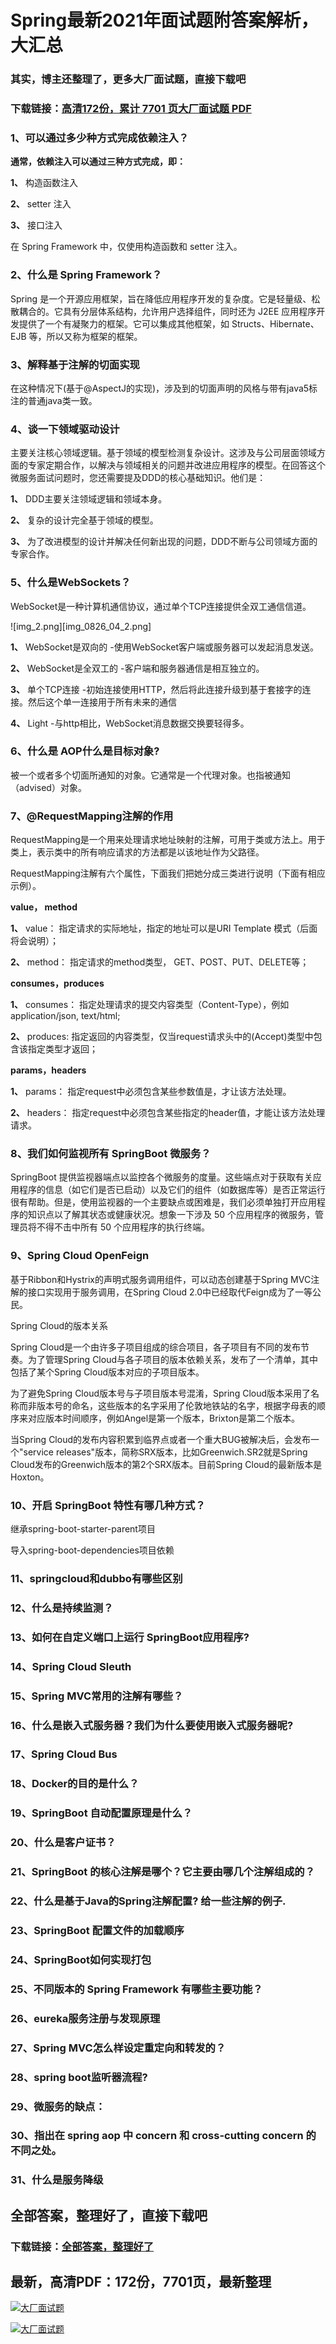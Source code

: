 # Spring最新2021年面试题附答案解析，大汇总

### 其实，博主还整理了，更多大厂面试题，直接下载吧

### 下载链接：[高清172份，累计 7701 页大厂面试题  PDF](https://github.com/souyunku/DevBooks/blob/master/docs/index.md)



### 1、可以通过多少种方式完成依赖注入？

**通常，依赖注入可以通过三种方式完成，即：**

**1、** 构造函数注入

**2、** setter 注入

**3、** 接口注入

在 Spring Framework 中，仅使用构造函数和 setter 注入。


### 2、什么是 Spring Framework？

Spring 是一个开源应用框架，旨在降低应用程序开发的复杂度。它是轻量级、松散耦合的。它具有分层体系结构，允许用户选择组件，同时还为 J2EE 应用程序开发提供了一个有凝聚力的框架。它可以集成其他框架，如 Structs、Hibernate、EJB 等，所以又称为框架的框架。


### 3、解释基于注解的切面实现

在这种情况下(基于@AspectJ的实现)，涉及到的切面声明的风格与带有java5标注的普通java类一致。


### 4、谈一下领域驱动设计

主要关注核心领域逻辑。基于领域的模型检测复杂设计。这涉及与公司层面领域方面的专家定期合作，以解决与领域相关的问题并改进应用程序的模型。在回答这个微服务面试问题时，您还需要提及DDD的核心基础知识。他们是：

**1、** DDD主要关注领域逻辑和领域本身。

**2、** 复杂的设计完全基于领域的模型。

**3、** 为了改进模型的设计并解决任何新出现的问题，DDD不断与公司领域方面的专家合作。


### 5、什么是WebSockets？

WebSocket是一种计算机通信协议，通过单个TCP连接提供全双工通信信道。

![img_2.png][img_0826_04_2.png]

**1、** WebSocket是双向的 -使用WebSocket客户端或服务器可以发起消息发送。

**2、** WebSocket是全双工的 -客户端和服务器通信是相互独立的。

**3、** 单个TCP连接 -初始连接使用HTTP，然后将此连接升级到基于套接字的连接。然后这个单一连接用于所有未来的通信

**4、** Light -与http相比，WebSocket消息数据交换要轻得多。


### 6、什么是 AOP什么是目标对象?

被一个或者多个切面所通知的对象。它通常是一个代理对象。也指被通知（advised）对象。


### 7、@RequestMapping注解的作用

RequestMapping是一个用来处理请求地址映射的注解，可用于类或方法上。用于类上，表示类中的所有响应请求的方法都是以该地址作为父路径。

RequestMapping注解有六个属性，下面我们把她分成三类进行说明（下面有相应示例）。

**value， method**

**1、** value： 指定请求的实际地址，指定的地址可以是URI Template 模式（后面将会说明）；

**2、** method： 指定请求的method类型， GET、POST、PUT、DELETE等；

**consumes，produces**

**1、** consumes： 指定处理请求的提交内容类型（Content-Type），例如application/json, text/html;

**2、** produces: 指定返回的内容类型，仅当request请求头中的(Accept)类型中包含该指定类型才返回；

**params，headers**

**1、** params： 指定request中必须包含某些参数值是，才让该方法处理。

**2、** headers： 指定request中必须包含某些指定的header值，才能让该方法处理请求。


### 8、我们如何监视所有 SpringBoot 微服务？

SpringBoot 提供监视器端点以监控各个微服务的度量。这些端点对于获取有关应用程序的信息（如它们是否已启动）以及它们的组件（如数据库等）是否正常运行很有帮助。但是，使用监视器的一个主要缺点或困难是，我们必须单独打开应用程序的知识点以了解其状态或健康状况。想象一下涉及 50 个应用程序的微服务，管理员将不得不击中所有 50 个应用程序的执行终端。


### 9、Spring Cloud OpenFeign

基于Ribbon和Hystrix的声明式服务调用组件，可以动态创建基于Spring MVC注解的接口实现用于服务调用，在Spring Cloud 2.0中已经取代Feign成为了一等公民。

Spring Cloud的版本关系

Spring Cloud是一个由许多子项目组成的综合项目，各子项目有不同的发布节奏。为了管理Spring Cloud与各子项目的版本依赖关系，发布了一个清单，其中包括了某个Spring Cloud版本对应的子项目版本。

为了避免Spring Cloud版本号与子项目版本号混淆，Spring Cloud版本采用了名称而非版本号的命名，这些版本的名字采用了伦敦地铁站的名字，根据字母表的顺序来对应版本时间顺序，例如Angel是第一个版本，Brixton是第二个版本。

当Spring Cloud的发布内容积累到临界点或者一个重大BUG被解决后，会发布一个"service releases"版本，简称SRX版本，比如Greenwich.SR2就是Spring Cloud发布的Greenwich版本的第2个SRX版本。目前Spring Cloud的最新版本是Hoxton。


### 10、开启 SpringBoot 特性有哪几种方式？

继承spring-boot-starter-parent项目

导入spring-boot-dependencies项目依赖


### 11、springcloud和dubbo有哪些区别
### 12、什么是持续监测？
### 13、如何在自定义端口上运行 SpringBoot应用程序?
### 14、Spring Cloud Sleuth
### 15、Spring MVC常用的注解有哪些？
### 16、什么是嵌入式服务器？我们为什么要使用嵌入式服务器呢?
### 17、Spring Cloud Bus
### 18、Docker的目的是什么？
### 19、SpringBoot 自动配置原理是什么？
### 20、什么是客户证书？
### 21、SpringBoot 的核心注解是哪个？它主要由哪几个注解组成的？
### 22、什么是基于Java的Spring注解配置? 给一些注解的例子.
### 23、SpringBoot 配置文件的加载顺序
### 24、SpringBoot如何实现打包
### 25、不同版本的 Spring Framework 有哪些主要功能？
### 26、eureka服务注册与发现原理
### 27、Spring MVC怎么样设定重定向和转发的？
### 28、spring boot监听器流程?
### 29、微服务的缺点：
### 30、指出在 spring aop 中 concern 和 cross-cutting concern 的不同之处。
### 31、什么是服务降级




## 全部答案，整理好了，直接下载吧

### 下载链接：[全部答案，整理好了](https://www.souyunku.com/wp-content/uploads/weixin/githup-weixin-2.png)




## 最新，高清PDF：172份，7701页，最新整理

[![大厂面试题](https://www.souyunku.com/wp-content/uploads/weixin/mst.png "架构师专栏")](https://www.souyunku.com/wp-content/uploads/weixin/githup-weixin.png "架构师专栏")

[![大厂面试题](https://www.souyunku.com/wp-content/uploads/weixin/githup-weixin.png "架构师专栏")](https://www.souyunku.com/wp-content/uploads/weixin/githup-weixin.png "架构师专栏")
